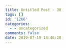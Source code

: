 ```yaml
---
title: Untitled Post - 30
tags: []
id: '1266'
categories:
  - - uncategorized
comments: false
date: 2019-07-19 14:46:28
---
```

